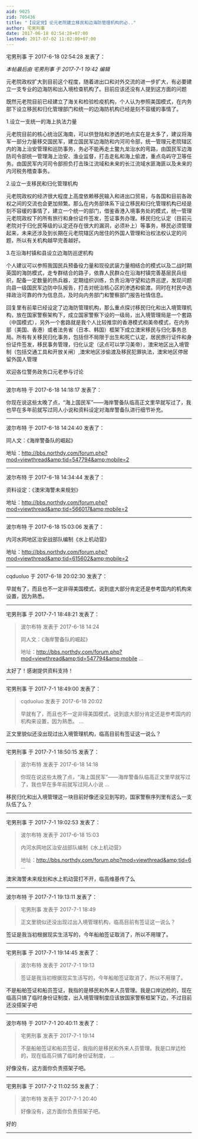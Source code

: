 ```yaml
---
aid: 9025
zid: 705436
title: "【设定党】论元老院建立移民和边海防管理机构的必.."
author: 宅男刑事
date: 2017-06-18 02:54:28+07:00
lastmod: 2017-07-02 11:02:00+07:00
---
```


宅男刑事 于 2017-6-18 02:54:28 发表了：

_本帖最后由 宅男刑事 于 2017-7-1 19:42 编辑_

元老院政权扩大到目前这个程度，随着进出口和对外交流的进一步扩大，有必要建立一支专业的边海防和出入境检查机构了。目前应该还没有人提到这方面的问题

既然元老院目前已经建立了海关和检验检疫机构，个人认为参照美国模式，在内务部下设立移民和归化管理部门和统一的边海防机构已经是刻不容缓的事情了。

1.设立一支统一的海上执法力量

元老院目前的核心统治区海南，可以供登陆和渗透的地点实在是太多了，建议将海军一部分力量移交国民军，建立国民军边海防和内河司令部，统一管理元老院辖区内的海上治安管理和巡防事务，务必不能再走土鳖九龙治水的弯路，由国民军边海防司令部统一管理海上治安、渔业监督，打击走私和海上偷渡，重点岛屿守卫等任务。由国民军内河司令部担负打击珠江流域和未来的长江流域水匪海匪以及未来的内河税务稽查事务。

2.设立一支移民和归化管理机构

元老院政权的经济很大程度上高度依赖移民输入和进出口贸易，与各国和目前各政权之间的交流也会更加频繁。那么在内务部体系下设立移民和归化管理机构已经是刻不容缓的事情了，建立一个统一的部门，借鉴香港入境事务处的模式，统一管理元老院政权下的所有旅行和身份证件签发，签证事务办理。移民归化认定（目前元老院对于归化民等级的认定还存在很大的漏洞，必须补上）等事务，移民必须管理起来，未来还涉及到长期在元老院辖区内居住的外国人管理和治权法权认定的问题，所以有关机构越早完善越好。

3.在沿海村镇和县设立边海防巡逻机构

个人建议可以参照我国民兵预备役力量和现役武装力量相结合的模式以及二战时期英国的海防模式，走专群结合的路子，依靠人民群众在沿海村镇完善基层民兵组织，配备一定数量的热兵器，定期组织训练，负责沿海守望和边界巡逻，发现问题向县一级国民军边防中队报告，打击对统治核心区的渗透和偷渡。同时在村民中选择政治可靠的作为信息员，及时向内务部门和警察部门报告社情信息。

回复里有前辈已经设定了边海防管理机构，那么重点探讨移民归化和出入境管理机构，放在国家警察架构下，成立国家警察下设的一级局，出入境管理局是一个套路（中国模式），另外一个套路就是我个人比较推崇的香港模式和美帝模式，在内务部（美国、香港）或者法务省（日本、韩国）框架下成立澳宋移民与归化事务总局。所有有关移民归化事务，包括但不局限于出生和死亡认定，居民旅行证件和身份证件签发，移民事务管理，归化认定（这点可以学习美帝），澳宋地区出入境管制（包括交通工具和开放关闸）,澳宋地区涉偷渡及移民犯罪执法，澳宋地区停居留外国人管理

欢迎各位警务政务口元老参与讨论

---

波尔布特 于 2017-6-18 14:18:17 发表了：

你现在说这些太晚了点，“海上国民军”——海岸警备队临高正文里早就写过了，我也早在多年前就写过同人小说和资料设定对海岸警备队进行细节补充。

---

波尔布特 于 2017-6-18 14:24:40 发表了：

同人文：《海岸警备队的崛起》

地址：http://bbs.northdy.com/forum.php?mod=viewthread&amp;tid=547794&amp;mobile=2

---

波尔布特 于 2017-6-18 14:34:44 发表了：

资料设定：《澳宋海警未来规划》

地址：http://bbs.northdy.com/forum.php?mod=viewthread&amp;tid=566017&amp;mobile=2

---

波尔布特 于 2017-6-18 15:03:06 发表了：

内河水网地区治安战部队编制《水上机动营》

地址：http://bbs.northdy.com/forum.php?mod=viewthread&amp;tid=615602&amp;mobile=2

---

cqduoluo 于 2017-6-18 20:02:30 发表了：

早就有了，而且也不一定非得美国模式，说到底大部分肯定还是参考国内的机构来设置，因为熟悉。

---

宅男刑事 于 2017-7-1 18:48:21 发表了：

> 波尔布特 发表于 2017-6-18 14:24
>
> 同人文：《海岸警备队的崛起》
>
> 地址：http://bbs.northdy.com/forum.php?mod=viewthread&amp;tid=547794&amp;mobile ...

太好了！感谢提供资料支持！

---

宅男刑事 于 2017-7-1 18:49:00 发表了：

> cqduoluo 发表于 2017-6-18 20:02
>
> 早就有了，而且也不一定非得美国模式，说到底大部分肯定还是参考国内的机构来设置，因为熟悉。 ...

正文里貌似还没出现过出入境管理机构，临高目前有签证这一说么？

---

宅男刑事 于 2017-7-1 18:50:15 发表了：

> 波尔布特 发表于 2017-6-18 14:18
>
> 你现在说这些太晚了点，“海上国民军”——海岸警备队临高正文里早就写过了，我也早在多年前就写过同人小说 ...

移民归化和出入境管理这一块目前好像还没见到写的，国家警察序列里有这么一支队伍了么？

---

宅男刑事 于 2017-7-1 19:02:53 发表了：

> 波尔布特 发表于 2017-6-18 15:03
>
> 内河水网地区治安战部队编制《水上机动营》
>
> 地址：http://bbs.northdy.com/forum.php?mod=viewthread&amp;tid=6 ...

澳宋海警未来规划和水上机动营打不开，临高维基传了么

---

波尔布特 于 2017-7-1 19:13:11 发表了：

> 宅男刑事 发表于 2017-7-1 18:49
>
> 正文里貌似还没出现过出入境管理机构，临高目前有签证这一说么？

签证是我当初根据现实生活写的，今年船舶签证取消了，所以不用理了。

---

宅男刑事 于 2017-7-1 19:14:45 发表了：

> 波尔布特 发表于 2017-7-1 19:13
>
> 签证是我当初根据现实生活写的，今年船舶签证取消了，所以不用理了。

不是船舶签证和船员签证，我指的是移民和外来人员管理。我是口岸边检的，现在临高只搞了临时身份证制度，出入境管理制度应该放国家警察框架下边，不过目前还没搭架子吧

---

波尔布特 于 2017-7-1 20:40:11 发表了：

> 宅男刑事 发表于 2017-7-1 19:14
>
> 不是船舶签证和船员签证，我指的是移民和外来人员管理。我是口岸边检的，现在临高只搞了临时身份证制度， ...

好像没有，这方面你负责搭架子吧。

---

宅男刑事 于 2017-7-2 11:02:55 发表了：

> 波尔布特 发表于 2017-7-1 20:40
>
> 好像没有，这方面你负责搭架子吧。

好的

---
